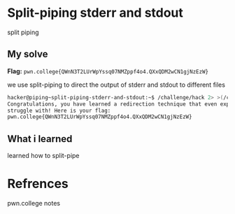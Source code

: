 # Split-piping stderr and stdout
split piping

## My solve
**Flag:** `pwn.college{QWnN3T2LUrWpYssq07NMZppf4o4.QXxQDM2wCN1gjNzEzW}`

we use split-piping to direct the output of stderr and stdout to different files

```bash
hacker@piping~split-piping-stderr-and-stdout:~$ /challenge/hack 2> >(/challenge/the) > >(/challenge/planet)
Congratulations, you have learned a redirection technique that even experts 
struggle with! Here is your flag:
pwn.college{QWnN3T2LUrWpYssq07NMZppf4o4.QXxQDM2wCN1gjNzEzW}
```

## What i learned
learned how to split-pipe

# Refrences
pwn.college notes